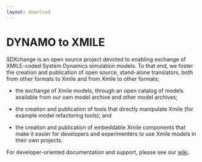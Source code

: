 ```yaml
---
layout: download
---
```


# DYNAMO to XMILE

SDXchange is an open source project devoted to enabling exchange of XMILE-coded System Dynamics simulation models. To that end, we foster the creation and publication of open source, stand-alone translators, both from other formats to Xmile and from Xmile to other formats;

* the exchange of Xmile models, through an open catalog of models available from our own model archive and other model archives;

* the creation and publication of tools that directly manipulate Xmile (for example model refactoring tools); and

* the creation and publication of embeddable Xmile components that make it easier for developers and experimenters to use Xmile models in their own projects.

For developer-oriented documentation and support, please see our [wiki](wiki).


